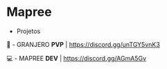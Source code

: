 # Mapree

- Projetos

🐔 - GRANJERO **PVP** | https://discord.gg/unTGY5vnK3

💻 - MAPREE **DEV** | https://discord.gg/AGmA5Gv

